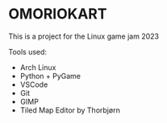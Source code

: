# OMORIOKART
This is a project for the Linux game jam 2023 

Tools used:
- Arch Linux
- Python + PyGame
- VSCode
- Git
- GIMP
- Tiled Map Editor by Thorbjørn
